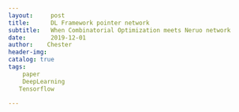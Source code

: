 ```yaml
---
layout:     post
title:      DL Framework pointer network
subtitle:   When Combinatorial Optimization meets Neruo network 
date:       2019-12-01
author:    Chester
header-img: 
catalog: true
tags:
    paper
    DeepLearning
   Tensorflow

---
```

<!--stackedit_data:
eyJoaXN0b3J5IjpbMTUzNzE0MjQwOF19
-->